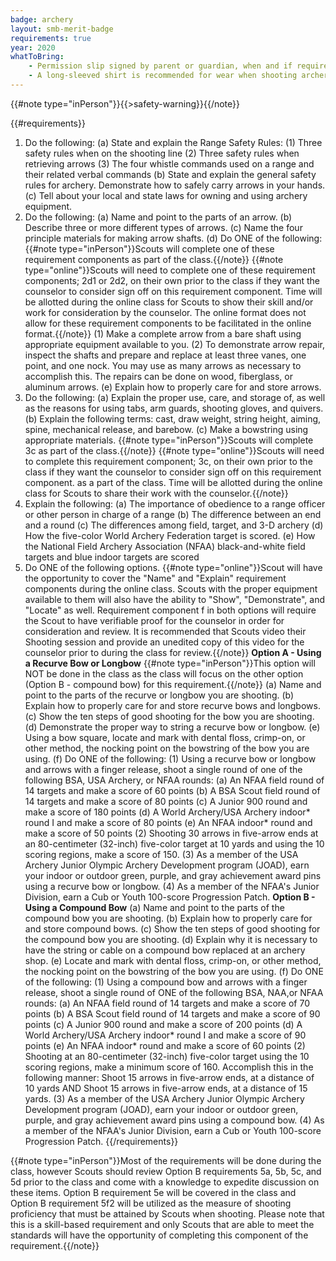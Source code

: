 ```yaml
---
badge: archery
layout: smb-merit-badge
requirements: true
year: 2020
whatToBring:
    - Permission slip signed by parent or guardian, when and if required by the facility or location the Archery activity is being held at (check with Scoutmaster Bucky if you are uncertain whether a permission slip is needed)
    - A long-sleeved shirt is recommended for wear when shooting archery
---
```


{{#note type="inPerson"}}{{>safety-warning}}{{/note}}

{{#requirements}}
1. Do the following:
    (a) State and explain the Range Safety Rules:
        (1) Three safety rules when on the shooting line
        (2) Three safety rules when retrieving arrows
        (3) The four whistle commands used on a range and their related verbal commands
    (b) State and explain the general safety rules for archery. Demonstrate how to safely carry arrows in your hands.
    (c) Tell about your local and state laws for owning and using archery equipment.
2. Do the following:
    (a) Name and point to the parts of an arrow.
    (b) Describe three or more different types of arrows.
    (c) Name the four principle materials for making arrow shafts.
    (d) Do ONE of the following: {{#note type="inPerson"}}Scouts will complete one of these requirement components as part of the class.{{/note}} {{#note type="online"}}Scouts will need to complete one of these requirement components; 2d1 or 2d2, on their own prior to the class if they want the counselor to consider sign off on this requirement component. Time will be allotted during the online class for Scouts to show their skill and/or work for consideration by the counselor. The online format does not allow for these requirement components to be facilitated in the online format.{{/note}}
        (1) Make a complete arrow from a bare shaft using appropriate equipment available to you.
        (2) To demonstrate arrow repair, inspect the shafts and prepare and replace at least three vanes, one point, and one nock. You may use as many arrows as necessary to accomplish this. The repairs can be done on wood, fiberglass, or aluminum arrows.
    (e) Explain how to properly care for and store arrows.
3. Do the following:
    (a) Explain the proper use, care, and storage of, as well as the reasons for using tabs, arm guards, shooting gloves, and quivers.
    (b) Explain the following terms: cast, draw weight, string height, aiming, spine, mechanical release, and barebow.
    (c) Make a bowstring using appropriate materials. {{#note type="inPerson"}}Scouts will complete 3c as part of the class.{{/note}} {{#note type="online"}}Scouts will need to complete this requirement component; 3c, on their own prior to the class if they want the counselor to consider sign off on this requirement component. as a part of the class. Time will be allotted during the online class for Scouts to share their work with the counselor.{{/note}}
4. Explain the following:
    (a) The importance of obedience to a range officer or other person in charge of a range
    (b) The difference between an end and a round
    (c) The differences among field, target, and 3-D archery
    (d) How the five-color World Archery Federation target is scored.
    (e) How the National Field Archery Association (NFAA) black-and-white field targets and blue indoor targets are scored
5. Do ONE of the following options. {{#note type="online"}}Scout will have the opportunity to cover the "Name" and "Explain" requirement components during the online class.  Scouts with the proper equipment available to them will also have the ability to "Show", "Demonstrate", and "Locate" as well. Requirement component f in both options will require the Scout to have verifiable proof for the counselor in order for consideration and review.  It is recommended that Scouts video their Shooting session and provide an unedited copy of this video for the counselor prior to during the class for review.{{/note}}
    **Option A - Using a Recurve Bow or Longbow** {{#note type="inPerson"}}This option will NOT be done in the class as the class will focus on the other option (Option B - compound bow) for this requirement.{{/note}}
    (a) Name and point to the parts of the recurve or longbow you are shooting.
    (b) Explain how to properly care for and store recurve bows and longbows.
    (c) Show the ten steps of good shooting for the bow you are shooting.
    (d) Demonstrate the proper way to string a recurve bow or longbow.
    (e) Using a bow square, locate and mark with dental floss, crimp-on, or other method, the nocking point on the bowstring of the bow you are using.
    (f) Do ONE of the following:
        (1) Using a recurve bow or longbow and arrows with a finger release, shoot a single round of one of the following BSA, USA Archery, or NFAA rounds:
            (a) An NFAA field round of 14 targets and make a score of 60 points
            (b) A BSA Scout field round of 14 targets and make a score of 80 points
            (c) A Junior 900 round and make a score of 180 points
            (d) A World Archery/USA Archery indoor* round I and make a score of 80 points
            (e) An NFAA indoor* round and make a score of 50 points
        (2) Shooting 30 arrows in five-arrow ends at an 80-centimeter (32-inch) five-color target at 10 yards and using the 10 scoring regions, make a score of 150.
        (3) As a member of the USA Archery Junior Olympic Archery Development program (JOAD), earn your indoor or outdoor green, purple, and gray achievement award pins using a recurve bow or longbow.
        (4) As a member of the NFAA's Junior Division, earn a Cub or Youth 100-score Progression Patch.
    **Option B - Using a Compound Bow**
    (a) Name and point to the parts of the compound bow you are shooting.
    (b) Explain how to properly care for and store compound bows.
    (c) Show the ten steps of good shooting for the compound bow you are shooting.
    (d) Explain why it is necessary to have the string or cable on a compound bow replaced at an archery shop.
    (e) Locate and mark with dental floss, crimp-on, or other method, the nocking point on the bowstring of the bow you are using.
    (f) Do ONE of the following:
        (1) Using a compound bow and arrows with a finger release, shoot a single round of ONE of the following BSA, NAA,or NFAA rounds:
            (a) An NFAA field round of 14 targets and make a score of 70 points
            (b) A BSA Scout field round of 14 targets and make a score of 90 points
            (c) A Junior 900 round and make a score of 200 points
            (d) A World Archery/USA Archery indoor* round I and make a score of 90 points
            (e) An NFAA indoor* round and make a score of 60 points
        (2) Shooting at an 80-centimeter (32-inch) five-color target using the 10 scoring regions, make a minimum score of 160. Accomplish this in the following manner:
            Shoot 15 arrows in five-arrow ends, at a distance of 10 yards
            AND
            Shoot 15 arrows in five-arrow ends, at a distance of 15 yards.
        (3) As a member of the USA Archery Junior Olympic Archery Development program (JOAD), earn your indoor or outdoor green, purple, and gray achievement award pins using a compound bow.
        (4) As a member of the NFAA's Junior Division, earn a Cub or Youth 100-score Progression Patch.
{{/requirements}}

{{#note type="inPerson"}}Most of the requirements will be done during the class, however Scouts should review Option B requirements 5a, 5b, 5c, and 5d prior to the class and come with a knowledge to expedite discussion on these items. Option B requirement 5e will be covered in the class and Option B requirement 5f2 will be utilized as the measure of shooting proficiency that must be attained by Scouts when shooting. Please note that this is a skill-based requirement and only Scouts that are able to meet the standards will have the opportunity of completing this component of the requirement.{{/note}}
